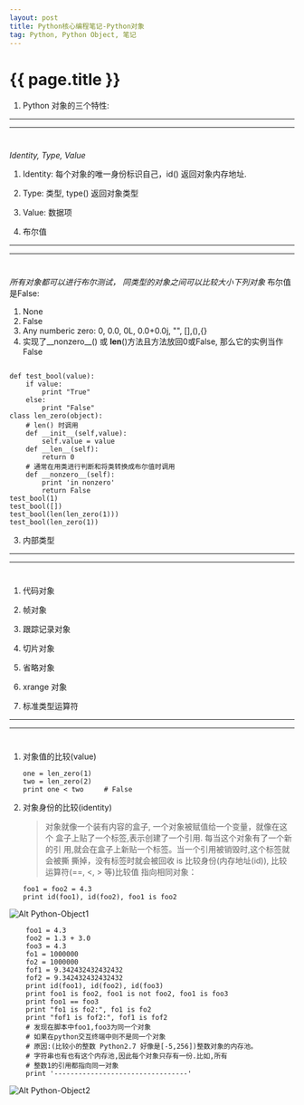 ```yaml
---
layout: post
title: Python核心编程笔记-Python对象
tag: Python, Python Object, 笔记
---
```

{{ page.title }}
================

1. Python 对象的三个特性:
----------------------
***
# 
*Identity, Type, Value*

1.  Identity:
    每个对象的唯一身份标识自己，id() 返回对象内存地址.
2.  Type:
    类型, type() 返回对象类型
3.  Value:
    数据项

2. 布尔值
----------
***
# 
*所有对象都可以进行布尔测试， 同类型的对象之间可以比较大小下列对象*
布尔值是False:

1.  None
2.  False
3.  Any numberic zero: 0, 0.0, 0L, 0.0+0.0j, "", [],(),{}
4.  实现了__nonzero__() 或 __len__()方法且方法放回0或False, 那么它的实例当作False

<pre><code>
def test_bool(value):
    if value:
        print "True"
    else:
        print "False"
class len_zero(object):
    # len() 时调用
    def __init__(self,value):
        self.value = value
    def __len__(self):
        return 0
    # 通常在用类进行判断和将类转换成布尔值时调用
    def __nonzero__(self):
        print 'in nonzero'
        return False 
test_bool(1)
test_bool([])
test_bool(len(len_zero(1)))
test_bool(len_zero(1))
</code></pre>

3. 内部类型
----------
***
# 
1.  代码对象
2.  帧对象
3.  跟踪记录对象
4.  切片对象
5.  省略对象
6.  xrange 对象

4. 标准类型运算符
------------
***
# 
1.  对象值的比较(value)

        one = len_zero(1)
        two = len_zero(2)
        print one < two     # False

2.  对象身份的比较(identity)

    > 对象就像一个装有内容的盒子, 一个对象被赋值给一个变量，就像在这个
    盒子上贴了一个标签,表示创建了一个引用. 每当这个对象有了一个新的引
    用,就会在盒子上新贴一个标签。当一个引用被销毁时,这个标签就会被撕
    撕掉，没有标签时就会被回收
    is 比较身份(内存地址(id)), 比较运算符(==, <, > 等)比较值
    指向相同对象：

        foo1 = foo2 = 4.3
        print id(foo1), id(foo2), foo1 is foo2
![Alt Python-Object1](../../../images/Python-Object1.png)

        foo1 = 4.3
        foo2 = 1.3 + 3.0
        foo3 = 4.3
        fo1 = 1000000
        fo2 = 1000000
        fof1 = 9.342432432432432
        fof2 = 9.342432432432432
        print id(foo1), id(foo2), id(foo3)
        print foo1 is foo2, foo1 is not foo2, foo1 is foo3
        print foo1 == foo3
        print "fo1 is fo2:", fo1 is fo2
        print "fof1 is fof2:", fof1 is fof2
        # 发现在脚本中foo1,foo3为同一个对象
        # 如果在python交互终端中则不是同一个对象
        # 原因:(比较小的整数 Python2.7 好像是[-5,256])整数对象的内存池。
        # 字符串也有也有这个内存池,因此每个对象只存有一份.比如,所有
        # 整数1的引用都指向同一对象
        print '---------------------------------'
![Alt Python-Object2](../../../images/Python-Object2.png)
